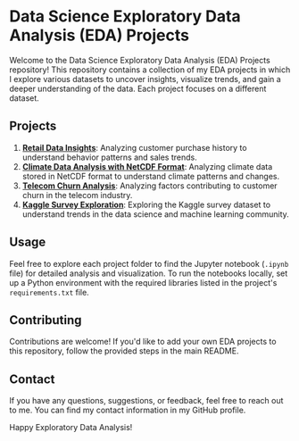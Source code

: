 # Data Science Exploratory Data Analysis (EDA) Projects

Welcome to the Data Science Exploratory Data Analysis (EDA) Projects repository! This repository contains a collection of my EDA projects in which I explore various datasets to uncover insights, visualize trends, and gain a deeper understanding of the data. Each project focuses on a different dataset.

## Projects

1. **[Retail Data Insights](./Retail_Data_Insights.ipynb/)**: Analyzing customer purchase history to understand behavior patterns and sales trends.
2. **[Climate Data Analysis with NetCDF Format](./Climate_Data_Analysis.ipynb/)**: Analyzing climate data stored in NetCDF format to understand climate patterns and changes.
3. **[Telecom Churn Analysis](./Telecom_Churn_Analysis.ipynb/)**: Analyzing factors contributing to customer churn in the telecom industry.
4. **[Kaggle Survey Exploration](./Kaggle_Survey_Exploration.ipynb/)**: Exploring the Kaggle survey dataset to understand trends in the data science and machine learning community.

## Usage

Feel free to explore each project folder to find the Jupyter notebook (`.ipynb` file) for detailed analysis and visualization. To run the notebooks locally, set up a Python environment with the required libraries listed in the project's `requirements.txt` file.

## Contributing

Contributions are welcome! If you'd like to add your own EDA projects to this repository, follow the provided steps in the main README.

## Contact

If you have any questions, suggestions, or feedback, feel free to reach out to me. You can find my contact information in my GitHub profile.

Happy Exploratory Data Analysis!

